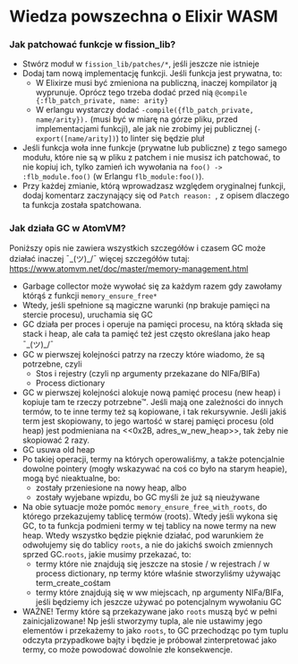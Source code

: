 # Wiedza powszechna o Elixir WASM

### Jak patchować funkcje w fission_lib?

- Stwórz moduł w `fission_lib/patches/*`, jeśli jeszcze nie istnieje
- Dodaj tam nową implementację funkcji. Jeśli funkcja jest prywatna, to:
  - W Elixirze musi być zmieniona na publiczną, inaczej kompilator ją wyprunuje. Oprócz tego trzeba dodać przed nią `@compile {:flb_patch_private, name: arity}`
  - W erlangu wystarczy dodać `-compile({flb_patch_private, name/arity}).` (musi być w miarę na górze pliku, przed implementacjami funkcji), ale jak nie zrobimy jej publicznej (`-export([name/arity])`) to linter się będzie pluł
- Jeśli funkcja woła inne funkcje (prywatne lub publiczne) z tego samego modułu, które nie są w pliku z patchem i nie musisz ich patchować, to nie kopiuj ich, tylko zamień ich wywołania na `foo() -> :flb_module.foo()` (w Erlangu `flb_module:foo()`).
- Przy każdej zmianie, którą wprowadzasz względem oryginalnej funkcji, dodaj komentarz zaczynający się od `Patch reason: `, z opisem dlaczego ta funkcja została spatchowana.

### Jak działa GC w AtomVM?

Poniższy opis nie zawiera wszystkich szczegółów i czasem GC może działać inaczej ¯\_(ツ)_/¯ więcej szczegółów tutaj: https://www.atomvm.net/doc/master/memory-management.html

- Garbage collector może wywołać się za każdym razem gdy zawołamy którąś z funkcji  `memory_ensure_free*`
- Wtedy, jeśli spełnione są magiczne warunki (np brakuje pamięci na stercie procesu), uruchamia się GC
- GC działa per proces i operuje na pamięci procesu, na którą składa się stack i heap, ale cała ta pamięć też jest często określana jako heap ¯\_(ツ)_/¯
- GC w pierwszej kolejności patrzy na rzeczy które wiadomo, że są potrzebne, czyli
  - Stos i rejestry (czyli np argumenty przekazane do NIFa/BIFa)
  - Process dictionary
- GC w pierwszej kolejności alokuje nową pamięć procesu (new heap) i kopiuje tam te rzeczy potrzebne™. Jeśli mają one zależności do innych termów, to te inne termy też są kopiowane, i tak rekursywnie. Jeśli jakiś term jest skopiowany, to jego wartość w starej pamięci procesu (old heap) jest podmieniana na <<0x2B, adres_w_new_heap>>, tak żeby nie skopiować 2 razy.
- GC usuwa old heap
- Po takiej operacji, termy na których operowaliśmy, a także potencjalnie dowolne pointery (mogły wskazywać na coś co było na starym heapie), mogą być nieaktualne, bo:
  - zostały przeniesione na nowy heap, albo
  - zostały wyjebane wpizdu, bo GC myśli że już są nieużywane
- Na obie sytuacje może pomóc `memory_ensure_free_with_roots`, do którego przekazujemy tablicę termów (roots). Wtedy jeśli wykona się GC, to ta funkcja podmieni termy w tej tablicy na nowe termy na new heap. Wtedy wszystko będzie pięknie działać, pod warunkiem że odwołujemy się do tablicy `roots`, a nie do jakichś swoich zmiennych sprzed GC.`roots`, jakie musimy przekazać, to:
  - termy które nie znajdują się jeszcze na stosie / w rejestrach / w process dictionary, np termy które właśnie stworzyliśmy używając term_create_cośtam
  - termy które znajdują się w ww miejscach, np argumenty NIFa/BIFa, jeśli będziemy ich jeszcze używać po potencjalnym wywołaniu GC
- WAŻNE! Termy które są przekazywane jako `roots` muszą być w pełni zainicjalizowane! Np jeśli stworzymy tupla, ale nie ustawimy jego elementów i przekażemy to jako `roots`, to GC przechodząc po tym tuplu odczyta przypadkowe bajty i będzie je próbował zinterpretować jako termy, co może powodować dowolnie złe konsekwencje.
